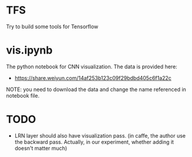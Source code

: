 # TFS
Try to build some tools for Tensorflow 

# vis.ipynb

The python notebook for CNN visualization.  The data is provided here:
- https://share.weiyun.com/14af253b123c09f29bdbd405c6f1a22c

NOTE: you need to download the data and change the name referenced in notebook file.

# TODO
- LRN layer should also have visualization pass. (in caffe, the author use the
  backward pass. Actually, in our experiment, whether adding it doesn't matter
  much)
